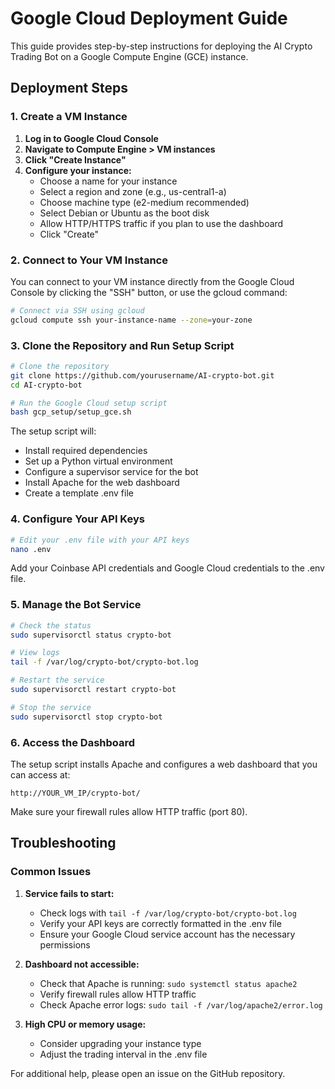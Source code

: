 # Google Cloud Deployment Guide

This guide provides step-by-step instructions for deploying the AI Crypto Trading Bot on a Google Compute Engine (GCE) instance.

## Deployment Steps

### 1. Create a VM Instance

1. **Log in to Google Cloud Console**
2. **Navigate to Compute Engine > VM instances**
3. **Click "Create Instance"**
4. **Configure your instance:**
   - Choose a name for your instance
   - Select a region and zone (e.g., us-central1-a)
   - Choose machine type (e2-medium recommended)
   - Select Debian or Ubuntu as the boot disk
   - Allow HTTP/HTTPS traffic if you plan to use the dashboard
   - Click "Create"

### 2. Connect to Your VM Instance

You can connect to your VM instance directly from the Google Cloud Console by clicking the "SSH" button, or use the gcloud command:

```bash
# Connect via SSH using gcloud
gcloud compute ssh your-instance-name --zone=your-zone
```

### 3. Clone the Repository and Run Setup Script

```bash
# Clone the repository
git clone https://github.com/yourusername/AI-crypto-bot.git
cd AI-crypto-bot

# Run the Google Cloud setup script
bash gcp_setup/setup_gce.sh
```

The setup script will:
- Install required dependencies
- Set up a Python virtual environment
- Configure a supervisor service for the bot
- Install Apache for the web dashboard
- Create a template .env file

### 4. Configure Your API Keys

```bash
# Edit your .env file with your API keys
nano .env
```

Add your Coinbase API credentials and Google Cloud credentials to the .env file.

### 5. Manage the Bot Service

```bash
# Check the status
sudo supervisorctl status crypto-bot

# View logs
tail -f /var/log/crypto-bot/crypto-bot.log

# Restart the service
sudo supervisorctl restart crypto-bot

# Stop the service
sudo supervisorctl stop crypto-bot
```

### 6. Access the Dashboard

The setup script installs Apache and configures a web dashboard that you can access at:

```
http://YOUR_VM_IP/crypto-bot/
```

Make sure your firewall rules allow HTTP traffic (port 80).

## Troubleshooting

### Common Issues

1. **Service fails to start:**
   - Check logs with `tail -f /var/log/crypto-bot/crypto-bot.log`
   - Verify your API keys are correctly formatted in the .env file
   - Ensure your Google Cloud service account has the necessary permissions

2. **Dashboard not accessible:**
   - Check that Apache is running: `sudo systemctl status apache2`
   - Verify firewall rules allow HTTP traffic
   - Check Apache error logs: `sudo tail -f /var/log/apache2/error.log`

3. **High CPU or memory usage:**
   - Consider upgrading your instance type
   - Adjust the trading interval in the .env file

For additional help, please open an issue on the GitHub repository.
